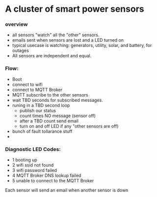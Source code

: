 # A cluster of smart power sensors
### overview
-  all sensors "watch" all the "other" sensors.
-  emails sent when sensors are lost and a LED turned on
- typical usecase is watching: generators, utility, solar, and battery, for outages
- All sensors are independent and equal.

### Flow:
 - Boot
 - connect to wifi
 - connect to MQTT Broker
 - MQTT subscribe to the other sensors
 - wait TBD seconds for subscribed messages.
 - runing in a TBD second loop
     - publish our status
     - count times NO message (sensor off)  
     - after a TBD count send email
     - turn on and off LED if any "other sensors are off)
- bunch of fault tollarance stuff
 - 
### Diagnostic LED Codes:  
- 1 booting up
- 2 wifi ssid not found
- 3 wifi password failed
- 4 MQTT Broker DNS lookup failed
- 5 unable to connect to the MQTT Broker
     

Each sensor will send an email when another sensor is down
